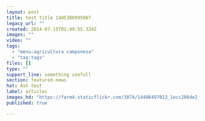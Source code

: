 ```yaml
---
layout: post
title: test title 1405388995087
legacy_url: ""
created: 2014-07-15T01:49:55.334Z
images: ""
video: ""
tags:
  - "menu:agricultura camponesa"
  - "tag:tags"
files: []
type: ""
support_line: something usefull
section: featured-news
hat: Ash test
label: articles
images_hd: "https://farm4.staticflickr.com/3874/14406497013_1ecc286de2_b.jpg"
published: true

---
```

